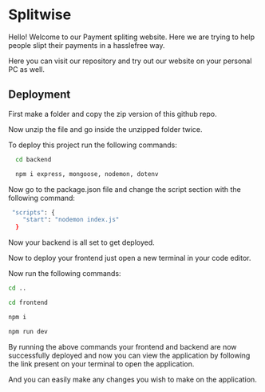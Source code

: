 
# Splitwise

Hello! Welcome to our Payment spliting website. Here we are trying to help people slipt their payments in a hasslefree way.

Here you can visit our repository and try out our website on your personal PC as well.

## Deployment

First make a folder and copy the zip version of this github repo.

Now unzip the file and go inside the unzipped folder twice.

To deploy this project run the following commands:

```bash
  cd backend
```

```bash
  npm i express, mongoose, nodemon, dotenv
```

Now go to the package.json file and change the script section with the following command:

```bash
 "scripts": {
    "start": "nodemon index.js"
  }
  ```

  Now your backend is all set to get deployed.

  Now to deploy your frontend just open a new     terminal in your code editor.
  
  Now run the following commands:
  
  ``` bash
  cd ..
  ```
  ``` bash
  cd frontend
  ```
  ``` bash
  npm i
  ```
  ``` bash
  npm run dev
  ```

  By running the above commands your frontend and backend are now successfully deployed and now you can view the application by following the link present on your terminal to open the application.
  
  And you can easily make any changes you wish to make on the application.